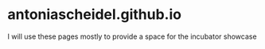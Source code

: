 antoniascheidel.github.io
=========================

I will use these pages mostly to provide a space for the incubator showcase
